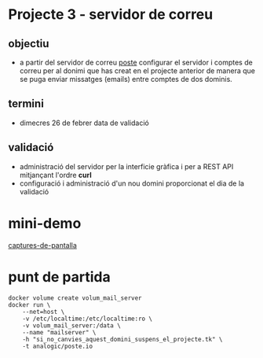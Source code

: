 # Projecte 3 - servidor de correu

## objectiu
- a partir del servidor de correu [poste](https://poste.io/) configurar el servidor i comptes de correu per al donimi que has creat en el projecte anterior de manera que se puga enviar missatges (emails) entre comptes de dos dominis.

## termini 
- dimecres 26 de febrer data de validació

## validació

- administració del servidor per la interficie gràfica i per a REST API mitjançant l'ordre **curl**
- configuració i administració d'un nou domini proporcionat el dia de la validació

# mini-demo
[captures-de-pantalla](./mail-files.zip)

# punt de partida
```
docker volume create volum_mail_server
docker run \
    --net=host \
    -v /etc/localtime:/etc/localtime:ro \
    -v volum_mail_server:/data \
    --name "mailserver" \
    -h "si_no_canvies_aquest_domini_suspens_el_projecte.tk" \
    -t analogic/poste.io
```
